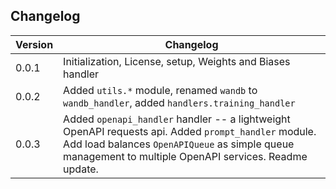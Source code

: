 ## Changelog

| Version | Changelog                                                                                                                                                                                                      |
|---------|----------------------------------------------------------------------------------------------------------------------------------------------------------------------------------------------------------------|
| 0.0.1   | Initialization, License, setup, Weights and Biases handler                                                                                                                                                     |
| 0.0.2   | Added `utils.*` module, renamed `wandb` to `wandb_handler`, added `handlers.training_handler`                                                                                                                  | 
| 0.0.3   | Added `openapi_handler` handler -- a lightweight OpenAPI requests api. Added `prompt_handler` module. Add load balances `OpenAPIQueue` as simple queue management to multiple OpenAPI services. Readme update. |